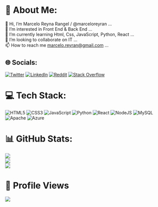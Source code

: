 # 💫 About Me:

👋 Hi, I’m Marcelo Reyna Rangel / @marceloreyran ...<br>👀 I’m interested in Front End & Back End ...<br>🌱 I’m currently learning Html, Css, JavaScript, Python, React ...<br>🔭 I’m looking to collaborate on IT ...<br>📫 How to reach me marcelo.reyran@gmail.com ...<br>


## 🌐 Socials:
[![Twitter](https://img.shields.io/badge/Twitter-%231DA1F2.svg?logo=Twitter&logoColor=white)](https://twitter.com/@_MarceloRR) 
[![LinkedIn](https://img.shields.io/badge/LinkedIn-%230077B5.svg?logo=linkedin&logoColor=white)](https://linkedin.com/in/marcelo-reyna-rangel-83b813216/) [![Reddit](https://img.shields.io/badge/Reddit-%23FF4500.svg?logo=Reddit&logoColor=white)](https://reddit.com/user/marceloreyran) [![Stack Overflow](https://img.shields.io/badge/-Stackoverflow-FE7A16?logo=stack-overflow&logoColor=white)](https://stackoverflow.com/users/marcelo-reyna-rangel) 

# 💻 Tech Stack:
![HTML5](https://img.shields.io/badge/html5-%23E34F26.svg?style=for-the-badge&logo=html5&logoColor=white)
![CSS3](https://img.shields.io/badge/css3-%231572B6.svg?style=for-the-badge&logo=css3&logoColor=white) 
![JavaScript](https://img.shields.io/badge/javascript-%23323330.svg?style=for-the-badge&logo=javascript&logoColor=%23F7DF1E) ![Python](https://img.shields.io/badge/python-3670A0?style=for-the-badge&logo=python&logoColor=ffdd54)
![React](https://img.shields.io/badge/react-%2320232a.svg?style=for-the-badge&logo=react&logoColor=%2361DAFB)
![NodeJS](https://img.shields.io/badge/node.js-6DA55F?style=for-the-badge&logo=node.js&logoColor=white) 
![MySQL](https://img.shields.io/badge/mysql-%2300f.svg?style=for-the-badge&logo=mysql&logoColor=white) 
![Apache](https://img.shields.io/badge/apache-%23D42029.svg?style=for-the-badge&logo=apache&logoColor=white)
![Azure](https://img.shields.io/badge/azure-%230072C6.svg?style=for-the-badge&logo=azure-devops&logoColor=white)


# 📊 GitHub Stats:
![](https://github-readme-stats.vercel.app/api?username=marceloreyran&theme=vue-dark&hide_border=false&include_all_commits=true&count_private=false)<br/>
![](https://github-readme-streak-stats.herokuapp.com/?user=marceloreyran&theme=vue-dark&hide_border=false)<br/>
![](https://github-readme-stats.vercel.app/api/top-langs/?username=marceloreyran&theme=vue-dark&hide_border=false&include_all_commits=true&count_private=false&layout=compact)

# 👀 Profile Views
[![](https://visitcount.itsvg.in/api?id=marceloreyran&icon=2&color=0)](https://visitcount.itsvg.in)
